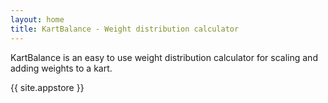 ```yaml
---
layout: home
title: KartBalance - Weight distribution calculator
---
```

KartBalance is an easy to use weight distribution calculator for scaling and adding weights to a kart.

<p class="app-store">{{ site.appstore }}</p>

<script src="{{ "/assets/srcset.min.js" | prepend: site.baseurl }}"></script>
<script src="//ajax.googleapis.com/ajax/libs/jquery/2.0.3/jquery.min.js"></script>
<script src="{{ site.baseurl }}/assets/jquery.cycle.lite.min.js"></script>
<script src="{{ site.baseurl }}/assets/home.js"></script>